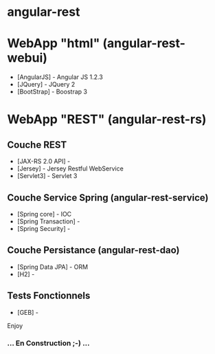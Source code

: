 angular-rest
============

# WebApp "html" (angular-rest-webui)
* [AngularJS] - Angular JS 1.2.3
* [JQuery] - JQuery 2
* [BootStrap] - Boostrap 3

# WebApp "REST" (angular-rest-rs)

## Couche REST
 * [JAX-RS 2.0 API] - 
 * [Jersey] - Jersey Restful WebService
 * [Servlet3] - Servlet 3
 
## Couche Service Spring (angular-rest-service)  
 * [Spring core] - IOC 
 * [Spring Transaction] - 
 * [Spring Security] - 

## Couche Persistance (angular-rest-dao)
 * [Spring Data JPA] - ORM 
 * [H2] -  

## Tests Fonctionnels 
 * [GEB] - 



Enjoy


### ... En Construction ;-) ...
